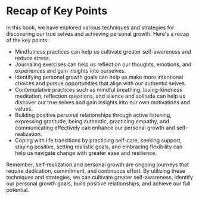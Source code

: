 # Recap of Key Points

In this book, we have explored various techniques and strategies for discovering our true selves and achieving personal growth. Here's a recap of the key points:

* Mindfulness practices can help us cultivate greater self-awareness and reduce stress.
* Journaling exercises can help us reflect on our thoughts, emotions, and experiences and gain insights into ourselves.
* Identifying personal growth goals can help us make more intentional choices and pursue opportunities that align with our authentic selves.
* Contemplative practices such as mindful breathing, loving-kindness meditation, reflection questions, and silence and solitude can help us discover our true selves and gain insights into our own motivations and values.
* Building positive personal relationships through active listening, expressing gratitude, being authentic, practicing empathy, and communicating effectively can enhance our personal growth and self-realization.
* Coping with life transitions by practicing self-care, seeking support, staying positive, setting realistic goals, and embracing flexibility can help us navigate change with greater ease and resilience.

Remember, self-realization and personal growth are ongoing journeys that require dedication, commitment, and continuous effort. By utilizing these techniques and strategies, we can cultivate greater self-awareness, identify our personal growth goals, build positive relationships, and achieve our full potential.
